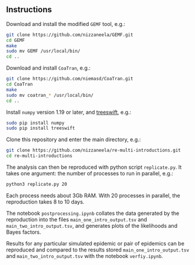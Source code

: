 

## Instructions

Download and install the modified `GEMF` tool, e.g.:

```bash
git clone https://github.com/nizzaneela/GEMF.git
cd GEMF
make
sudo mv GEMF /usr/local/bin/
cd ..
```

Download and install `CoaTran`, e.g.:

```bash
git clone https://github.com/niemasd/CoaTran.git
cd CoaTran
make
sudo mv coatran_* /usr/local/bin/
cd ..
```

Install `numpy` version 1.19 or later, and [treeswift](https://github.com/niemasd/TreeSwift), e.g.:
```bash
sudo pip install numpy
sudo pip install treeswift
```

Clone this repository and enter the main directory, e.g.:
```bash
git clone https://github.com/nizzaneela/re-multi-introductions.git
cd re-multi-introductions
```

The analysis can then be reproduced with python script `replicate.py`. It takes one argument: the number of processes to run in parallel, e.g.:
```bash
python3 replicate.py 20
```
Each process needs about 3Gb RAM. With 20 processes in parallel, the reproduction takes 8 to 10 days.

The notebook `postprocessing.ipynb` collates the data generated by the reproduction into the files `main_one_intro_output.tsv` and `main_two_intro_output.tsv`, and generates plots of the likelihoods and Bayes factors.

Results for any particular simulated epidemic or pair of epidemics can be reproduced and compared to the results stored `main_one_intro_output.tsv` and `main_two_intro_output.tsv` with the notebook `verfiy.ipynb`.
